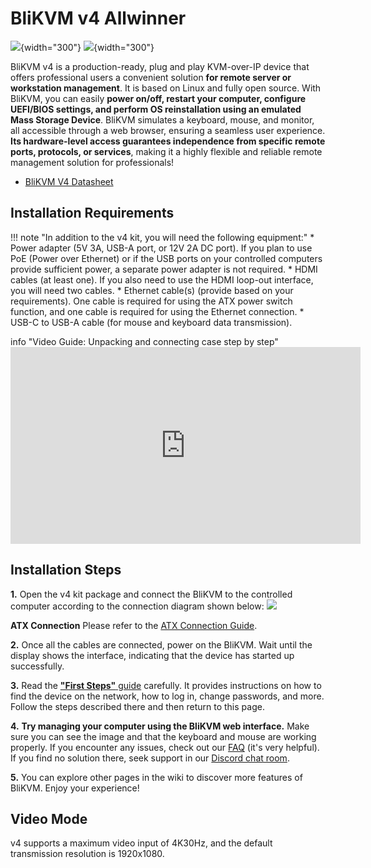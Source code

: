 # **BliKVM v4 Allwinner**

![](assets/images/v4/BliKVM-v4-front.png){width="300"}
![](assets/images/v4/BliKVM-v4-back.png){width="300"} 

BliKVM v4 is a production-ready, plug and play KVM-over-IP device that offers professional users a convenient solution **for remote server or workstation management**. It is based on Linux and fully open source. With BliKVM, you can easily **power on/off, restart your computer, configure UEFI/BIOS settings, and perform OS reinstallation using an emulated Mass Storage Device**. BliKVM simulates a keyboard, mouse, and monitor, all accessible through a web browser, ensuring a seamless user experience. **Its hardware-level access guarantees independence from specific remote ports, protocols, or services**, making it a highly flexible and reliable remote management solution for professionals!

* [BliKVM V4 Datasheet](./Datasheet-BliKVM-v4.md)

## Installation Requirements
!!! note "In addition to the v4 kit, you will need the following equipment:"
    * Power adapter (5V 3A, USB-A port, or 12V 2A DC port). If you plan to use PoE (Power over Ethernet) or if the USB ports on your controlled computers provide sufficient power, a separate power adapter is not required.
    * HDMI cables (at least one). If you also need to use the HDMI loop-out interface, you will need two cables.
    * Ethernet cable(s) (provide based on your requirements). One cable is required for using the ATX power switch function, and one cable is required for using the Ethernet connection.
    * USB-C to USB-A cable (for mouse and keyboard data transmission).

 info "Video Guide: Unpacking and connecting case step by step"
    <iframe width="560" height="315" src="https://www.youtube.com/embed/aRVzbb_g-UQ" title="YouTube video player" frameborder="0" allow="accelerometer; autoplay; clipboard-write; encrypted-media; gyroscope; picture-in-picture; web-share" allowfullscreen></iframe>

## **Installation Steps**
**1.** Open the v4 kit package and connect the BliKVM to the controlled computer according to the connection diagram shown below:
![](assets/images/v4/v4-Connection-Diagram.png)

**ATX Connection**
Please refer to the [ATX Connection Guide](./atx.md).

**2.** Once all the cables are connected, power on the BliKVM. Wait until the display shows the interface, indicating that the device has started up successfully.

**3.** Read the [**"First Steps"** guide](./first_steps.md) carefully. It provides instructions on how to find the device on the network, how to log in, change passwords, and more. Follow the steps described there and then return to this page.

**4.** **Try managing your computer using the BliKVM web interface.** Make sure you can see the image and that the keyboard and mouse are working properly. If you encounter any issues, check out our [FAQ](./faq.md) (it's very helpful). If you find no solution there, seek support in our [Discord chat room](https://discord.com/invite/9Y374gUF6C).

**5.** You can explore other pages in the wiki to discover more features of BliKVM. Enjoy your experience!

## **Video Mode**
v4 supports a maximum video input of 4K30Hz, and the default transmission resolution is 1920x1080.

